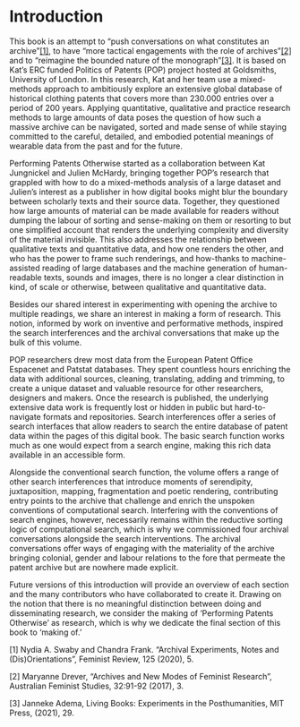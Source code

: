 # Introduction

This book is an attempt to “push conversations on what constitutes an archive”[[1]](#1), to have “more tactical engagements with the role of archives”[[2]](#2) and to “reimagine the bounded nature of the monograph”[[3]](#3). It is based on Kat’s ERC funded Politics of Patents (POP) project hosted at Goldsmiths, University of London. In this research, Kat and her team use a mixed-methods approach to ambitiously explore an extensive global database of historical clothing patents that covers more than 230.000 entries over a period of 200 years. Applying quantitative, qualitative and practice research methods to large amounts of data poses the question of how such a massive archive can be navigated, sorted and made sense of while staying committed to the careful, detailed, and embodied potential meanings of wearable data from the past and for the future.

Performing Patents Otherwise started as a collaboration between Kat Jungnickel and Julien McHardy, bringing together POP’s research that grappled with how to do a mixed-methods analysis of a large dataset and Julien’s interest as a publisher in how digital books might blur the boundary between scholarly texts and their source data. Together, they questioned how large amounts of material can be made available for readers without dumping the labour of sorting and sense-making on them or resorting to but one simplified account that renders the underlying complexity and diversity of the material invisible. This also addresses the relationship between qualitative texts and quantitative data, and how one renders the other, and who has the power to frame such renderings, and how-thanks to machine-assisted reading of large databases and the machine generation of human-readable texts, sounds and images, there is no longer a clear distinction in kind, of scale or otherwise, between qualitative and quantitative data.

Besides our shared interest in experimenting with opening the archive to multiple readings, we share an interest in making a form of research. This notion, informed by work on inventive and performative methods, inspired the search interferences and the archival conversations that make up the bulk of this volume.

POP researchers drew most data from the European Patent Office Espacenet and Patstat databases. They spent countless hours enriching the data with additional sources, cleaning, translating, adding and trimming, to create a unique dataset and valuable resource for other researchers, designers and makers. Once the research is published, the underlying extensive data work is frequently lost or hidden in public but hard-to-navigate formats and repositories. Search interferences offer a series of search interfaces that allow readers to search the entire database of patent data within the pages of this digital book. The basic search function works much as one would expect from a search engine, making this rich data available in an accessible form.

Alongside the conventional search function, the volume offers a range of other search interferences that introduce moments of serendipity, juxtaposition, mapping, fragmentation and poetic rendering, contributing entry points to the archive that challenge and enrich the unspoken conventions of computational search. Interfering with the conventions of search engines, however, necessarily remains within the reductive sorting logic of computational search, which is why we commissioned four archival conversations alongside the search interventions. The archival conversations offer ways of engaging with the materiality of the archive bringing colonial, gender and labour relations to the fore that permeate the patent archive but are nowhere made explicit.

Future versions of this introduction will provide an overview of each section and the many contributors who have collaborated to create it. Drawing on the notion that there is no meaningful distinction between doing and disseminating research, we consider the making of ‘Performing Patents Otherwise’ as research, which is why we dedicate the final section of this book to ‘making of.’

<a name=1>[1]</a> Nydia A. Swaby and Chandra Frank. “Archival Experiments, Notes and (Dis)Orientations”, Feminist Review, 125 (2020), 5.

<a name=2>[2]</a> Maryanne Drever, “Archives and New Modes of Feminist Research”, Australian Feminist Studies, 32:91-92 (2017), 3.

<a name=3>[3</a>] Janneke Adema, Living Books: Experiments in the Posthumanities, MIT Press, (2021), 29.